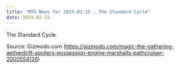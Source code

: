 ```yaml
---
title: "MTG News for 2025-02-15 - The Standard Cycle"
date: 2025-02-15
---
```


The Standard Cycle

Source: Gizmodo.com (https://gizmodo.com/magic-the-gathering-aetherdrift-spoilers-possession-engine-marshalls-pathcruiser-2000554126)
